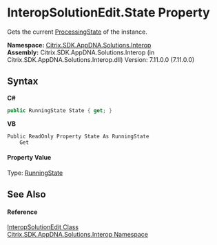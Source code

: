 # InteropSolutionEdit.State Property 
 

Gets the current <a href="565192ed-4a41-50ff-f417-043bce623589">ProcessingState</a> of the instance.

**Namespace:**&nbsp;<a href="9b022d31-dfbd-e494-2a35-12a59446d9d6">Citrix.SDK.AppDNA.Solutions.Interop</a><br />**Assembly:**&nbsp;Citrix.SDK.AppDNA.Solutions.Interop (in Citrix.SDK.AppDNA.Solutions.Interop.dll) Version: 7.11.0.0 (7.11.0.0)

## Syntax

**C#**
```csharp
public RunningState State { get; }
```

**VB**
```vbnet
Public ReadOnly Property State As RunningState
	Get
```


#### Property Value
Type: <a href="5996d604-27b7-5484-6a4e-89ee90fad782">RunningState</a>

## See Also


#### Reference
<a href="b6aa79af-e01c-1c33-777f-b61793784731">InteropSolutionEdit Class</a><br /><a href="9b022d31-dfbd-e494-2a35-12a59446d9d6">Citrix.SDK.AppDNA.Solutions.Interop Namespace</a><br />